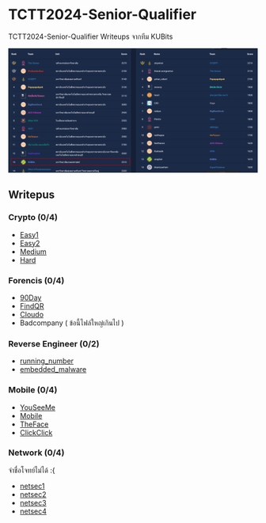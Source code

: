 # TCTT2024-Senior-Qualifier

TCTT2024-Senior-Qualifier Writeups จากทีม KUBits

<img src="./img/score.png">

## Writepus

### Crypto (0/4)
- [Easy1](./Crypto/Easy1/)
- [Easy2](./Crypto/Easy2/)
- [Medium](./Crypto/Medium/)
- [Hard](./Crypto/Hard/)

### Forencis (0/4)
- [90Day](./Forencis/90Day/)
- [FindQR](./Forencis/FindQR/)
- [Cloudo](./Forencis/Cloudo/)
- Badcompany ( ข้อนี้ไฟล์ใหญ๋เกินไป )

### Reverse Engineer (0/2)
- [running_number](./Reverse/running_number/)
- [embedded_malware](./Reverse/embedded_malware/)

### Mobile (0/4)
- [YouSeeMe](./Mobile/YouSeeMe/)
- [Mobile](./Mobile/Mobile/)
- [TheFace](./Mobile/TheFace/)
- [ClickClick](./Mobile/ClickClick/)

### Network (0/4)
  จำชื่อโจทย์ไม่ได้ :{
- [netsec1](./Network/netsec1/)
- [netsec2](./Network/netsec2/)
- [netsec3](./Network/netsec3/)
- [netsec4](./Network/netsec4/)